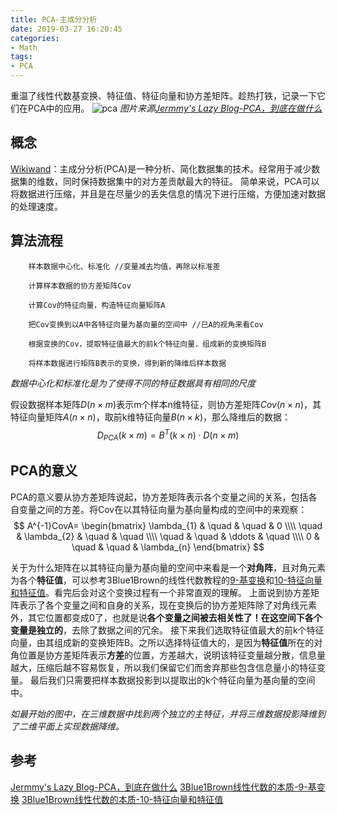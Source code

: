 ```yaml
---
title: PCA-主成分分析
date: 2019-03-27 16:20:45
categories:
- Math
tags:
- PCA
---
```

重温了线性代数基变换、特征值、特征向量和协方差矩阵。趁热打铁，记录一下它们在PCA中的应用。
![pca](/pca.jpeg)
*图片来源[Jermmy's Lazy Blog-PCA，到底在做什么](http://jermmy.xyz/2017/12/14/2017-12-15-PCA-another-view/)*
<!--more-->
## 概念
[Wikiwand](https://www.wikiwand.com/zh-hans/%E4%B8%BB%E6%88%90%E5%88%86%E5%88%86%E6%9E%90)：主成分分析(PCA)是一种分析、简化数据集的技术。经常用于减少数据集的维数，同时保持数据集中的对方差贡献最大的特征。
简单来说，PCA可以将数据进行压缩，并且是在尽量少的丢失信息的情况下进行压缩，方便加速对数据的处理速度。

## 算法流程
```
    样本数据中心化、标准化 //变量减去均值，再除以标准差

    计算样本数据的协方差矩阵Cov

    计算Cov的特征向量，构造特征向量矩阵A

    把Cov变换到以A中各特征向量为基向量的空间中 //已A的视角来看Cov

    根据变换的Cov，提取特征值最大的前k个特征向量，组成新的变换矩阵B

    将样本数据进行矩阵B表示的变换，得到新的降维后样本数据
```
*数据中心化和标准化是为了使得不同的特征数据具有相同的尺度*

假设数据样本矩阵$D(n\times{m})$表示m个样本n维特征，则协方差矩阵$Cov(n\times{n})$，其特征向量矩阵$A(n\times{n})$，取前k维特征向量$B(n\times{k})$，那么降维后的数据：
$$
D_{PCA}(k\times{m})=B^T(k\times{n})\cdot{D(n\times{m})}
$$

## PCA的意义
PCA的意义要从协方差矩阵说起，协方差矩阵表示各个变量之间的关系，包括各自变量之间的方差。将Cov在以其特征向量为基向量构成的空间中的来观察：
$$
A^{-1}CovA=
    \begin{bmatrix}
    \lambda_{1} & \quad & \quad & 0 \\\\
    \quad & \lambda_{2} & \quad & \quad \\\\
    \quad & \quad & \ddots & \quad \\\\
    0 & \quad & \quad & \lambda_{n}
    \end{bmatrix}
$$

关于为什么矩阵在以其特征向量为基向量的空间中来看是一个**对角阵**，且对角元素为各个**特征值**，可以参考3Blue1Brown的线性代数教程的[9-基变换](https://www.bilibili.com/video/av6500834/?spm_id_from=333.788.videocard.2)和[10-特征向量和特征值](https://www.bilibili.com/video/av6540378/?spm_id_from=333.788.videocard.1)。看完后会对这个变换过程有一个非常直观的理解。
上面说到协方差矩阵表示了各个变量之间和自身的关系，现在变换后的协方差矩阵除了对角线元素外，其它位置都变成0了，也就是说**各个变量之间被去相关性了！**在这空间下各个变量是**独立的**，去除了数据之间的冗余。
接下来我们选取特征值最大的前k个特征向量，由其组成新的变换矩阵B。之所以选择特征值大的，是因为**特征值**所在的对角位置是协方差矩阵表示**方差**的位置，方差越大，说明该特征变量越分散，信息量越大，压缩后越不容易恢复，所以我们保留它们而舍弃那些包含信息量小的特征变量。
最后我们只需要把样本数据投影到以提取出的k个特征向量为基向量的空间中。

*如最开始的图中，在三维数据中找到两个独立的主特征，并将三维数据投影降维到了二维平面上实现数据降维。*

## 参考
[Jermmy's Lazy Blog-PCA，到底在做什么](http://jermmy.xyz/2017/12/14/2017-12-15-PCA-another-view/)
[3Blue1Brown线性代数的本质-9-基变换](https://www.bilibili.com/video/av6500834/?spm_id_from=333.788.videocard.2)
[3Blue1Brown线性代数的本质-10-特征向量和特征值](https://www.bilibili.com/video/av6540378/?spm_id_from=333.788.videocard.1)